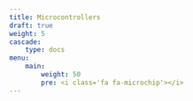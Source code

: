 ```yaml
---
title: Microcontrollers
draft: true
weight: 5
cascade:
    type: docs
menu:
    main:
        weight: 50
        pre: <i class='fa fa-microchip'></i>
---
```

